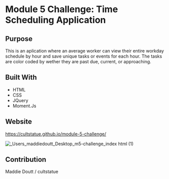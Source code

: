 # Module 5 Challenge: Time Scheduling Application

## Purpose
This is an aplication where an average worker can view their entire workday schedule by hour and save unique tasks or events for each hour. The tasks are color coded by wether they are past due, current, or approaching.

## Built With
* HTML
* CSS
* JQuery
* Moment.Js

## Website

https://cultstatue.github.io/module-5-challenge/


![_Users_maddiedoutt_Desktop_m5-challenge_index html (1)](https://user-images.githubusercontent.com/105083634/175793948-4c645d38-1c42-4101-a154-de5f2816823a.png)



## Contribution
Maddie Doutt / cultstatue

